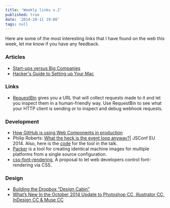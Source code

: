 ```yaml
---
title: 'Weekly links v.2'
published: true
date: '2014-10-11 19:00'
tags: null
---
```

Here are some of the most interesting links that I have found on the web this week, let me know if you have any feedback.

### Articles

* [Start-ups versus Big Companies](https://medium.com/the-year-of-the-looking-glass/start-ups-versus-big-companies-f275800e78e5)
* [Hacker's Guide to Setting up Your Mac](http://lapwinglabs.com/blog/hacker-guide-to-setting-up-your-mac)

### Links

* [RequestBin](http://requestb.in/) gives you a URL that will collect requests made to it and let you inspect them in a human-friendly way. Use RequestBin to see what your HTTP client is sending or to inspect and debug webhook requests.

### Development

* [How GitHub is using Web Components in production](http://webcomponents.org/articles/interview-with-joshua-peek/)
* Philip Roberts: [What the heck is the event loop anyway?](https://www.youtube.com/watch?v=8aGhZQkoFbQ)| JSConf EU 2014. Also, here is the [code](https://github.com/latentflip/loupe) for the tool in the talk.
* [Packer](http://www.packer.io/) is a tool for creating identical machine images for multiple platforms from a single source configuration.
* [css-font-rendering](https://github.com/igrigorik/css-font-timeout/blob/patch-1/README.md), A proposal to let web developers control font-rendering via CSS.

### Design
* [Building the Dropbox “Design Cabin”](https://medium.com/@_dte/building-the-dropbox-design-cabin-9fdec4356671)
* [What’s New In the October 2014 Update to Photoshop CC, Illustrator CC, InDesign CC & Muse CC](http://terrywhite.com/whats-new-october-2014-update-photoshop-cc-illustrator-cc-indesign-cc-muse-cc/)
